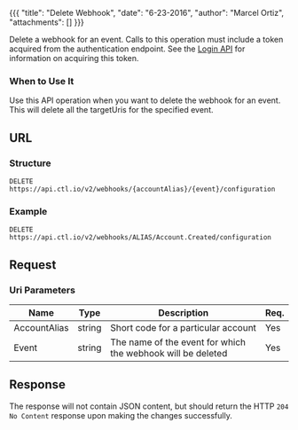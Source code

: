 {{{
  "title": "Delete Webhook",
  "date": "6-23-2016",
  "author": "Marcel Ortiz",
  "attachments": []
}}}

Delete a webhook for an event. Calls to this operation must include a token acquired from the authentication endpoint. See the [Login API](../Authentication/login.md) for information on acquiring this token.

### When to Use It

Use this API operation when you want to delete the webhook for an event.  This will delete all the targetUris for the specified event.

## URL

### Structure

    DELETE https://api.ctl.io/v2/webhooks/{accountAlias}/{event}/configuration

### Example  
    DELETE https://api.ctl.io/v2/webhooks/ALIAS/Account.Created/configuration

## Request

### Uri Parameters

| Name | Type | Description | Req. |
| --- | --- | --- | --- |
| AccountAlias | string | Short code for a particular account | Yes |
| Event | string | The name of the event for which the webhook will be deleted | Yes |

## Response

The response will not contain JSON content, but should return the HTTP `204 No Content` response upon making the changes successfully.
